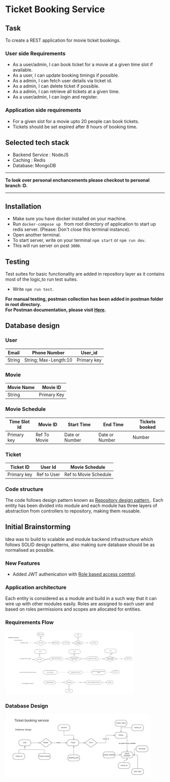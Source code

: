 # Ticket Booking Service

## Task
To create a REST application for movie ticket bookings.
### User side Requirements
- As a user/admin, I can book ticket for a movie at a given time slot if available.
- As a user, I can update booking timings if possible.
- As a admin, I can fetch user details via ticket id.
- As a admin, I can delete ticket if possible.
- As a admin, I can retrieve all tickets at a given time.
- As a user/admin, I can login and register.

### Application side requirements

- For a given slot for a movie upto 20 people can book tickets.
- Tickets should be set expired after 8 hours of booking time.


## Selected tech stack
 - Backend Service : NodeJS
 - Caching : Redis
 - Database: MongoDB

---
**To look over personal enchancements please checkout to personal branch :D.**

---
## Installation
- Make sure you have docker installed on your machine.
- Run `docker-compose up ` from root directory of application to start up redis server. (Please: Don't close this terminal instance).
- Open another terminal.
- To start server, write on your terminal `npm start` or `npm run dev`.
- This will run server on post `3000`.

## Testing
Test suites for basic functionality are added in repository layer as it contains most of the logic,to run test suites.

- Write `npm run test`.

**For manual testing, postman collection has been added in postman folder in root directory.**
<br/>
**For Postman documentation, please visit <a href="https://documenter.getpostman.com/view/4450969/TVCcX9Fi" target="_blank">Here</a>.**

## Database design
### User
| Email | Phone Number  |  User_id |
|--|--|--|
| String| String; Max-Length:10  |Primary key |

### Movie

| Movie Name | Movie ID |
|--|--|
| String | Primary Key |


### Movie Schedule

| Time Slot Id | Movie ID | Start Time | End Time | Tickets booked |
|--|--|--|--|--|
| Primary key | Ref To Movie | Date or Number| Date or Number | Number |


### Ticket

| Ticket ID | User Id | Movie Schedule| 
|--|--|--|
| Primary key | Ref to User | Ref to Movie Schedule| 

### Code structure
The code follows design pattern known as <a href="https://medium.com/@pererikbergman/repository-design-pattern-e28c0f3e4a30" target="_blank">Repository design pattern </a>.
Each entity has been divided into module and each module has three layers of abstraction from controllers to repository, making them reusable.


## Initial Brainstorming 

Idea was to build to scalable and module backend infrastructure which follows SOLID design patterns, also making sure database should be as normalised as possible.

### New Features
- Added JWT authenication with <a href="https://en.wikipedia.org/wiki/Role-based_access_control" target="_blank"> Role based access comtrol</a>.

### Application architecture

Each entity is considered as a module and build in a such way that it can wire up with other modules easily.
Roles are assigned to each user and based on roles permissions and scopes are allocated for entities.

### Requirements Flow

<img src="./readme_assets/requirements_flow.png" height="200">



### Database Design

<img src="./readme_assets/database_design.png" height="200">
